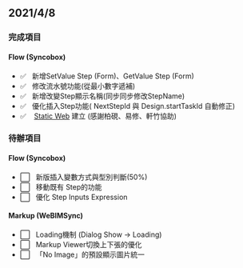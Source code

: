 ## 2021/4/8

### 完成項目
#### Flow (Syncobox)

- ✅ &nbsp;&nbsp;新增SetValue Step (Form)、GetValue Step (Form)
- ✅ &nbsp;&nbsp;修改流水號功能(從最小數字遞補)
- ✅ &nbsp;&nbsp;新增改變Step顯示名稱(同步同步修改StepName)
- ✅ &nbsp;&nbsp;優化插入Step功能( NextStepId 與 Design.startTaskId 自動修正)
- ✅ &nbsp;&nbsp; [Static Web](https://ashy-sea-0b1e0bb00.azurestaticapps.net/) 建立 (感謝柏硯、易修、軒竹協助)


### 待辦項目
#### Flow (Syncobox)

- ⬜️ &nbsp;&nbsp;新版插入變數方式與型別判斷(50%)
- ⬜️ &nbsp;&nbsp;移動既有 Step的功能
- ⬜️ &nbsp;&nbsp;優化 Step Inputs Expression

#### Markup (WeBIMSync)

- ⬜️ &nbsp;&nbsp;Loading機制 (Dialog Show -> Loading)
- ⬜️ &nbsp;&nbsp;Markup Viewer切換上下張的優化
- ⬜️ &nbsp;&nbsp;「No Image」的預設顯示圖片統一